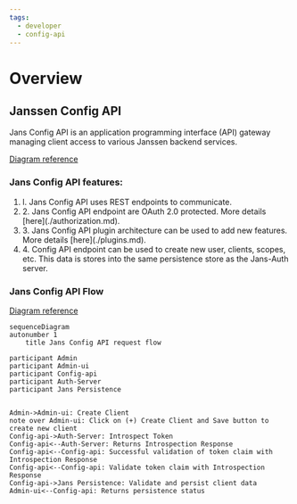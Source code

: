 ```yaml
---
tags:
  - developer
  - config-api
---
```


# Overview

## Janssen Config API
Jans Config API is an application programming interface (API) gateway managing client access to various Janssen backend services.

[Diagram reference](../../assets/config-api-components.png)


### Jans Config API features:
<ol>
<li>l. Jans Config API uses REST endpoints to communicate.</li> 
<li>2. Jans Config API endpoint are OAuth 2.0 protected. More details [here](./authorization.md).</li> 
<li>3. Jans Config API plugin architecture can be used to add new features. More details [here](./plugins.md).</li> 
<li>4. Config API endpoint can be used to create new user, clients, scopes, etc. This data is stores into the same persistence store as the Jans-Auth server.</li> 
</ol>

### Jans Config API Flow
[Diagram reference](../../assets/config-api-flow.xml)
```mermaid
sequenceDiagram
autonumber 1
    title Jans Config API request flow

participant Admin
participant Admin-ui
participant Config-api
participant Auth-Server
participant Jans Persistence


Admin->Admin-ui: Create Client
note over Admin-ui: Click on (+) Create Client and Save button to create new client
Config-api->Auth-Server: Introspect Token
Config-api<--Auth-Server: Returns Introspection Response
Config-api<--Config-api: Successful validation of token claim with Introspection Response
Config-api<--Config-api: Validate token claim with Introspection Response
Config-api->Jans Persistence: Validate and persist client data
Admin-ui<--Config-api: Returns persistence status


```

